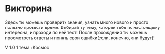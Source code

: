 # Викторина
Здесь ты можешь проверить знания, узнать много нового и просто полезно провести время. Выбирай ту тему, которая тебе по настоящему интересна, и проходи по ней тест! После прохождения ты можешь просмотреть ответы и понять свои ошибки(если, конечно, они будут)!

V 1.0 1 тема : Космос
